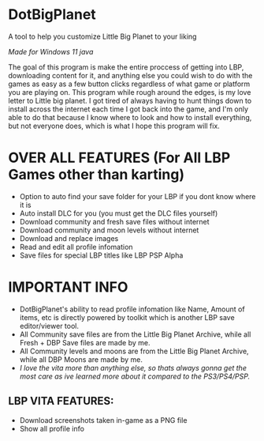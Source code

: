 # DotBigPlanet
A tool to help you customize Little Big Planet to your liking

*Made for Windows 11 java*

The goal of this program is make the entire proccess of getting into LBP, downloading content for it, and anything else you could wish to do with the games as easy as a few button clicks regardless of what game or platform you are playing on. This program while rough around the edges, is my love letter to Little big planet. I got tired of always having to hunt things down to install across the internet each time I got back into the game, and I'm only able to do that because I know where to look and how to install everything, but not everyone does, which is what I hope this program will fix.

# OVER ALL FEATURES (For All LBP Games other than karting)
- Option to auto find your save folder for your LBP if you dont know where it is
- Auto install DLC for you (you must get the DLC files yourself)
- Download community and fresh save files without internet
- Download community and moon levels without internet
- Download and replace images
- Read and edit all profile infomation
- Save files for special LBP titles like LBP PSP Alpha

# IMPORTANT INFO
- DotBigPlanet's ability to read profile infomation like Name, Amount of items, etc is directly powered by toolkit which is another LBP save editor/viewer tool.
- All Community save files are from the Little Big Planet Archive, while all Fresh + DBP Save files are made by me.
- All Community levels and moons are from the Little Big Planet Archive, while all DBP Moons are made by me.
- *I love the vita more than anything else, so thats always gonna get the most care as ive learned more about it compared to the PS3/PS4/PSP.*

## LBP VITA FEATURES:
- Download screenshots taken in-game as a PNG file
- Show all profile info
